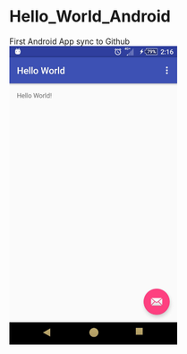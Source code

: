 # Hello_World_Android
First Android App sync to Github
<img src="https://raw.githubusercontent.com/Alandrea1209/Hello_World_Android/master/151608.jpg" width="300">

